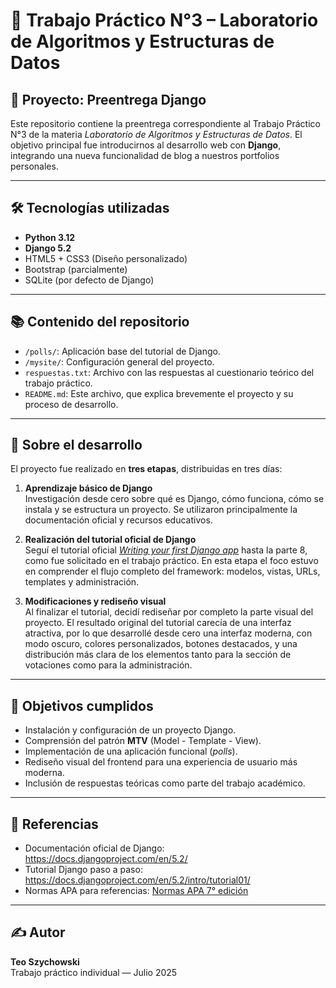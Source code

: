 # 🧠 Trabajo Práctico N°3 – Laboratorio de Algoritmos y Estructuras de Datos

## 📌 Proyecto: Preentrega Django

Este repositorio contiene la preentrega correspondiente al Trabajo Práctico N°3 de la materia *Laboratorio de Algoritmos y Estructuras de Datos*. El objetivo principal fue introducirnos al desarrollo web con **Django**, integrando una nueva funcionalidad de blog a nuestros portfolios personales.

---

## 🛠️ Tecnologías utilizadas

- **Python 3.12**
- **Django 5.2**
- HTML5 + CSS3 (Diseño personalizado)
- Bootstrap (parcialmente)
- SQLite (por defecto de Django)

---

## 📚 Contenido del repositorio

- `/polls/`: Aplicación base del tutorial de Django.
- `/mysite/`: Configuración general del proyecto.
- `respuestas.txt`: Archivo con las respuestas al cuestionario teórico del trabajo práctico.
- `README.md`: Este archivo, que explica brevemente el proyecto y su proceso de desarrollo.

---

## 🧩 Sobre el desarrollo

El proyecto fue realizado en **tres etapas**, distribuidas en tres días:

1. **Aprendizaje básico de Django**  
   Investigación desde cero sobre qué es Django, cómo funciona, cómo se instala y se estructura un proyecto. Se utilizaron principalmente la documentación oficial y recursos educativos.

2. **Realización del tutorial oficial de Django**  
   Seguí el tutorial oficial [*Writing your first Django app*](https://docs.djangoproject.com/en/5.2/intro/tutorial01/ ) hasta la parte 8, como fue solicitado en el trabajo práctico. En esta etapa el foco estuvo en comprender el flujo completo del framework: modelos, vistas, URLs, templates y administración.

3. **Modificaciones y rediseño visual**  
   Al finalizar el tutorial, decidí rediseñar por completo la parte visual del proyecto. El resultado original del tutorial carecía de una interfaz atractiva, por lo que desarrollé desde cero una interfaz moderna, con modo oscuro, colores personalizados, botones destacados, y una distribución más clara de los elementos tanto para la sección de votaciones como para la administración.

---

## 🎯 Objetivos cumplidos

- Instalación y configuración de un proyecto Django.
- Comprensión del patrón **MTV** (Model - Template - View).
- Implementación de una aplicación funcional (*polls*).
- Rediseño visual del frontend para una experiencia de usuario más moderna.
- Inclusión de respuestas teóricas como parte del trabajo académico.

---

## 📄 Referencias

- Documentación oficial de Django: https://docs.djangoproject.com/en/5.2/ 
- Tutorial Django paso a paso: https://docs.djangoproject.com/en/5.2/intro/tutorial01/
- Normas APA para referencias: [Normas APA 7° edición](https://normas-apa.org/ )

---

## ✍️ Autor

**Teo Szychowski**  
Trabajo práctico individual — Julio 2025

